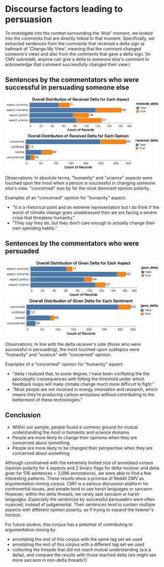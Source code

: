 # Discourse factors leading to persuasion

To investigate into the context surrounding the 'Aha!' moment, we looked into the comments that are directly linked to that moment. Specifically, we extracted sentences from the comments that received a delta sign (a hallmark of 'Change My View', meaning that the comment changed someone's view) and also from the comments that gave a delta sign. (In CMV subreddit, anyone can give a delta to someone else's comment to acknowledge that comment successfully changed their view.) 

## Sentences by the commentators who were successful in persuading someone else
![received_aspect](image/received_delta_aspect.png)
![received_opinion](image/received_delta_opinion.png)

Observations: In absolute terms, "humanity" and "science" aspects were touched upon the most when a person is successful in changing someone else's view. "concerned" was by far the most dominant opinion polarity.

Examples of an "concerned" opinion for "humanity" aspect: 
- "It is a rhetorical point and an extreme representation but I do think if the worst of climate change goes unaddressed then we are facing a severe crisis that threatens humanity."
- "They say they do, but they don't care enough to actually change their own spending habits."


## Sentences by the commentators who were persuaded
![gave_aspect](image/gave_delta_aspect.png)
![gave_opinion](image/gave_delta_opinion.png)

Observations: In line with the delta receiver's side (those who were successful in persuading), the most touched-upon subtopics were "humanity" and "science" with "concerned" opinion.

Examples of a "concerned" opinion for "humanity" aspect:
- "delta I realized that, to some degree, I have been conflating the the apocalyptic consequences with hitting the threshold under which feedback loops will make climate change much more difficult to fight."
- "Most people are not involved in energy innovation and research, which means they're producing carbon emissions without contributing to the betterment of these technologies."


## Conclusion
- Within our sample, people found a common ground for mutual understanding the most in  humanity and science domains.
- People are more likely to change their opinions when they are concerned about something.
- People are more likely to be changed their perspective when they are concerned about something.

Although constrained with the extremely limited size of annotated corpus (opinion polarity for 4 aspects and 2 binary flags for delta receiver and delta giver for 516 sentences = 3,096 annotations), we were able to find a few interesting patterns. These results show a promise of Reddit CMV as argumentation mining corpus. CMV is a serious discussion platform for controvertial issues, and people tend to use harsh languages or sarcasm. However, within the delta threads, we rarely saw sarcasm or harsh languages. Especially the sentences by successful persuaders were often nuanced, instead of judgemental. Their sentences tend to contain multiple aspects with different opinion polarity, as if trying to expand the listener's horizon. 

For future studies, this corpus has a potential of contributing to argumentation mining by:
- annotating the rest of this corpus with the same tag set we used
- annotating the rest of this corpus with a different tag set we used
- collecting the threads that did not reach mutual understanding (a.k.a. delta), and compare the results with those reached delta (we might see more sarcasm in non-delta threads?)

